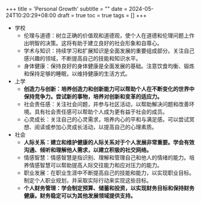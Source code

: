 +++
title = 'Personal Growth'
subtitle = ""
date = 2024-05-24T10:20:29+08:00
draft = true
toc = true
tags = []
+++

-   学校
    -   伦理与道德：树立正确的价值观和道德观，使个人在道德和伦理问题上作出明智的决策。这将有助于建立良好的社会形象和自尊心。
    -   学术与知识：持续学习和扩展知识是全面发展的重要组成部分。关注自己感兴趣的领域，不断提高自己的技能和知识水平。
    -   身体健康：保持良好的身体健康是全面发展的基础。注意饮食均衡、锻炼和保持足够的睡眠，以维持健康的生活方式。
-   上学
    -   **创造力与创新：培养创造力和创新能力可以帮助个人在不断变化的世界中保持竞争力。尝试新的事物，培养对创新和变革的适应力。**
    -   社会责任感：关注社会问题，并参与社区活动，以帮助解决问题和改善环境。具有社会责任感可以帮助个人成为更有益于社会的成员。
    -   心灵成长：关注自己的心灵需求，培养内心的平和与满足感。可以尝试冥想、阅读或参加心灵成长活动，以提高自己的心理素质。
-   社会
    -   **人际关系：建立和维护健康的人际关系对于个人发展非常重要。学会有效沟通、倾听和理解他人需求，以建立积极的社交网络。**
    -   情感智慧：情感智慧是指识别、理解和管理自己和他人的情绪的能力。培养情感智慧可以帮助提高人际交往能力和应对压力的能力。
    -   职业发展：在职业生涯中不断提高自己的技能和能力，以实现职业目标。制定个人职业规划，并采取实际行动来实现这些目标。
    -   **个人财务管理：学会制定预算、储蓄和投资，以实现财务目标和保持财务健康。财务稳定可以为其他发展领域提供支持。**
